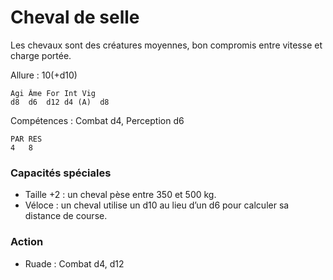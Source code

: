 
# Cheval de selle
Les chevaux sont des créatures moyennes, bon compromis entre vitesse et charge portée.

Allure : 10(+d10)
```
Agi	Âme	For	Int	Vig
d8	d6	d12	d4 (A)	d8
```
Compétences : Combat d4, Perception d6
```
PAR	RES
4	8
```
### Capacités spéciales
- Taille +2 : un cheval pèse entre 350 et 500 kg.
- Véloce : un cheval utilise un d10 au lieu d’un d6 pour calculer sa distance de course.
### Action
- Ruade : Combat d4, d12
